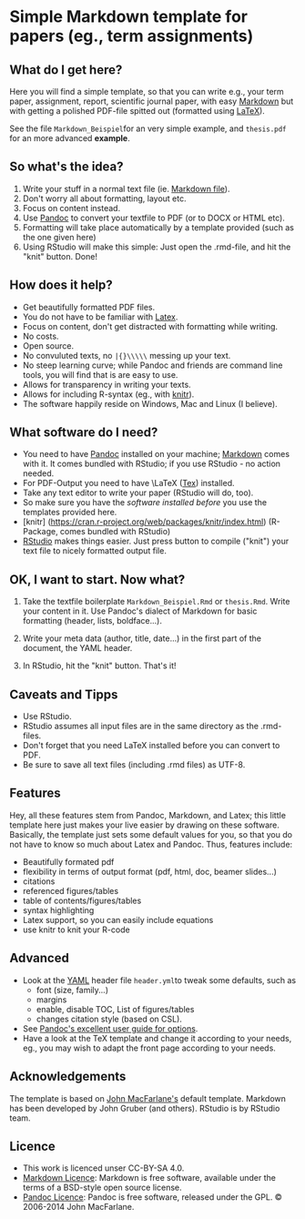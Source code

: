 # Simple Markdown template for papers (eg., term assignments)



## What do I get here?
Here you will find a simple template, so that you can write e.g., your term paper, assignment, report, scientific journal paper, with easy [Markdown](https://daringfireball.net/projects/markdown/) but with getting a polished PDF-file spitted out (formatted using [LaTeX](https://www.latex-project.org)).

See the file  `Markdown_Beispiel`for an very simple example, and `thesis.pdf` for an more advanced **example**.


## So what's the idea?
1. Write your stuff in a normal text file (ie. [Markdown file](https://daringfireball.net/projects/markdown/)).
2. Don't worry all about formatting, layout etc.
3. Focus on content instead.
3. Use [Pandoc](http://pandoc.org) to convert your textfile to PDF (or to DOCX or HTML etc).
4. Formatting will take place automatically by a template provided (such as the one given here)
5. Using RStudio will make this simple: Just open the .rmd-file, and hit the "knit" button. Done!


## How does it help?
- Get beautifully formatted PDF files.
- You do not have to be familiar with [Latex](https://www.latex-project.org).
- Focus on content, don't get distracted with formatting while writing.
- No costs.
- Open source.
- No convuluted texts, no `|{}\\\\\` messing up your text.
- No steep learning curve; while Pandoc and friends are command line tools, you will find that is are easy to use.
- Allows for transparency in writing your texts.
- Allows for including R-syntax (eg., with [knitr](https://github.com/yihui/knitr)).
- The software happily reside on Windows, Mac and Linux (I believe).


## What software do I need?
- You need to have [Pandoc](http://pandoc.org) installed on your machine; [Markdown](https://daringfireball.net/projects/markdown/) comes with it. It comes bundled with RStudio; if you use RStudio - no action needed.
- For PDF-Output you need to have \LaTeX ([Tex](https://www.latex-project.org)) installed.
- Take any text editor to write your paper (RStudio will do, too).
- So make sure you have the *software installed before* you use the templates provided here. 
- [knitr] (https://cran.r-project.org/web/packages/knitr/index.html) (R-Package, comes bundled with RStudio)
- [RStudio](https://www.rstudio.com) makes things easier. Just press button to compile ("knit") your text file to nicely formatted output file.

## OK, I want to start. Now what?
1. Take the textfile boilerplate `Markdown_Beispiel.Rmd` or `thesis.Rmd`. Write your content in it. Use Pandoc's dialect of Markdown for basic formatting (header, lists, boldface...).

2. Write your meta data (author, title, date...) in the first part of the document, the YAML header.

2. In RStudio, hit the "knit" button. That's it!



## Caveats and Tipps
- Use RStudio.
- RStudio assumes all input files are in the same directory as the .rmd-files.
- Don't forget that you need LaTeX installed before you can convert to PDF.
- Be sure to save all text files (including .rmd files) as UTF-8.

## Features
Hey, all these features stem from Pandoc, Markdown, and Latex; this little template here just makes your live easier by drawing on these software. Basically, the template just sets some default values for you, so that you do not have to know so much about Latex and Pandoc. Thus, features include:

- Beautifully formated pdf
- flexibility in terms of output format (pdf, html, doc, beamer slides...)
- citations
- referenced figures/tables
- table of contents/figures/tables
- syntax highlighting
- Latex support, so you can easily include equations
- use knitr to knit your R-code


## Advanced
- Look at the [YAML](https://en.wikipedia.org/wiki/YAML) header file `header.yml`to tweak some defaults, such as
	- font (size, family...)
	- margins
	- enable, disable TOC, List of figures/tables
	- changes citation style (based on CSL).
- See [Pandoc's excellent user guide for options](http://pandoc.org/README.html).
- Have a look at the TeX template and change it according to your needs, eg., you may wish to adapt the front page according to your needs.
	
	
	
## Acknowledgements
The template is based on [John MacFarlane's](http://johnmacfarlane.net) default template. Markdown has been developed by John Gruber (and others). RStudio is by RStudio team.


## Licence
- This work is licenced unser CC-BY-SA 4.0. 
- [Markdown Licence](https://daringfireball.net/projects/markdown/license): Markdown is free software, available under the terms of a BSD-style open source license.
- [Pandoc Licence](http://pandoc.org/index.html): Pandoc is free software, released under the GPL. © 2006-2014 John MacFarlane.


